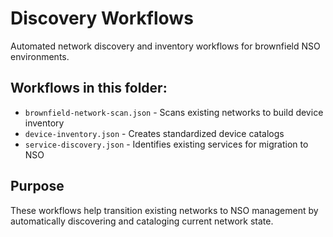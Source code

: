 # Discovery Workflows

Automated network discovery and inventory workflows for brownfield NSO environments.

## Workflows in this folder:
- `brownfield-network-scan.json` - Scans existing networks to build device inventory
- `device-inventory.json` - Creates standardized device catalogs  
- `service-discovery.json` - Identifies existing services for migration to NSO

## Purpose
These workflows help transition existing networks to NSO management by automatically discovering and cataloging current network state.
